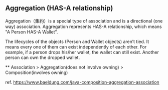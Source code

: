 ## Aggregation (HAS-A relationship)
Aggregation（集約）is a special type of association and is a directional (one way) association. Aggregation represents HAS-A relationship, which means "A Person HAS-A Wallet".  

The lifecycles of the objects (Person and Wallet objects) aren’t tied. It means every one of them can exist independently of each other. For example, if a person drops his/her wallet, the wallet can still exist. Another person can own the dropped wallet.  
    
** Association > Aggregation(does not involve owning) > Composition(involves owning)    
  
ref. https://www.baeldung.com/java-composition-aggregation-association
